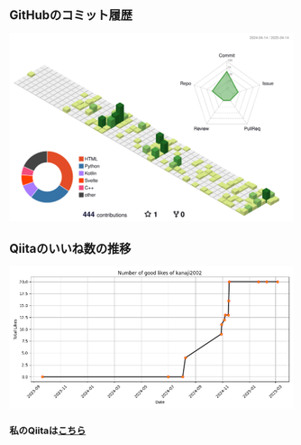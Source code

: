 ## GitHubのコミット履歴
![](./profile-3d-contrib/profile-green-animate.svg)


## Qiitaのいいね数の推移
![Qiita Likes Graph](output.png)


###  私のQiitaは[こちら](https://qiita.com/kanaji2002)
